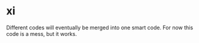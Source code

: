 # xi

Different codes will eventually be merged into one smart code. For now this code is a mess, but it works.
